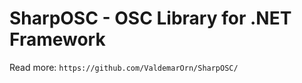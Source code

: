 SharpOSC - OSC Library for .NET Framework
===================================
Read more: `https://github.com/ValdemarOrn/SharpOSC/`